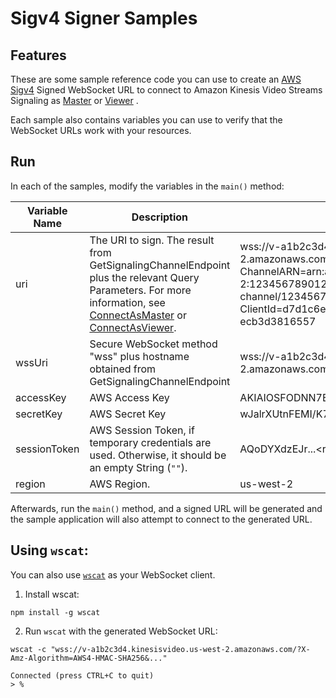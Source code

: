 # Sigv4 Signer Samples

## Features

These are some sample reference code you can use to create
an [AWS Sigv4](https://docs.aws.amazon.com/AmazonS3/latest/API/sigv4-query-string-auth.html)
Signed WebSocket URL to connect to Amazon Kinesis Video Streams Signaling
as [Master](https://docs.aws.amazon.com/kinesisvideostreams-webrtc-dg/latest/devguide/kvswebrtc-websocket-apis-2.html)
or [Viewer](https://docs.aws.amazon.com/kinesisvideostreams-webrtc-dg/latest/devguide/kvswebrtc-websocket-apis-1.html)
.

Each sample also contains variables you can use to verify that the WebSocket
URLs work with your resources.

## Run

In each of the samples, modify the variables in the `main()` method:

| Variable Name | Description                                                                                                                                                                                                                                                                                                                                                                              | Example                                                                                                                                                                                                   |
|---------------|------------------------------------------------------------------------------------------------------------------------------------------------------------------------------------------------------------------------------------------------------------------------------------------------------------------------------------------------------------------------------------------|-----------------------------------------------------------------------------------------------------------------------------------------------------------------------------------------------------------|
| uri | The URI to sign. The result from GetSignalingChannelEndpoint plus the relevant Query Parameters. For more information, see [ConnectAsMaster](https://docs.aws.amazon.com/kinesisvideostreams-webrtc-dg/latest/devguide/kvswebrtc-websocket-apis-2.html) or [ConnectAsViewer](https://docs.aws.amazon.com/kinesisvideostreams-webrtc-dg/latest/devguide/kvswebrtc-websocket-apis-1.html). | wss://v-a1b2c3d4.kinesisvideo.us-west-2.amazonaws.com?X-Amz-ChannelARN=arn:aws:kinesisvideo:us-west-2:123456789012:channel/demo-channel/1234567890123&X-Amz-ClientId=d7d1c6e2-9cb0-4d61-bea9-ecb3d3816557 |
| wssUri | Secure WebSocket method "wss" plus hostname obtained from GetSignalingChannelEndpoint                                                                                                                                                                                                                                                                                                    | wss://v-a1b2c3d4.kinesisvideo.us-west-2.amazonaws.com                                                                                                                                                     |
| accessKey | AWS Access Key                                                                                                                                                                                                                                                                                                                                                                           | AKIAIOSFODNN7EXAMPLE                                                                                                                                                                                      |
| secretKey | AWS Secret Key                                                                                                                                                                                                                                                                                                                                                                           | wJalrXUtnFEMI/K7MDENG/bPxRfiCYEXAMPLEKEY                                                                                                                                                                  |
| sessionToken | AWS Session Token, if temporary credentials are used. Otherwise, it should be an empty String (`""`).                                                                                                                                                                                                                                                                                      | AQoDYXdzEJr...\<remainder of token\>
| region | AWS Region.                                                                                                                                                                                                                                                                                                                                                                              | us-west-2                                                                                                                                                                                                 |

Afterwards, run the `main()` method, and a signed URL will be generated and the
sample application will also attempt to connect to the generated URL.

## Using `wscat`:

You can also use [`wscat`](https://www.npmjs.com/package/wscat) as your
WebSocket client.

1. Install wscat:

```shell
npm install -g wscat
```

2. Run `wscat` with the generated WebSocket URL:

```shell
wscat -c "wss://v-a1b2c3d4.kinesisvideo.us-west-2.amazonaws.com/?X-Amz-Algorithm=AWS4-HMAC-SHA256&..."
```

```shell
Connected (press CTRL+C to quit)
> %     
```
